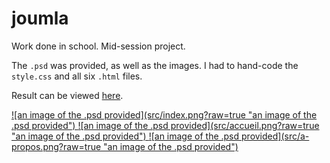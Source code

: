 # joumla

Work done in school.
Mid-session project.

The `.psd` was provided, as well as the images.
I had to hand-code the `style.css` and all six `.html` files.

Result can be viewed <a target="_blank" href="http://bengudro.insomnia247.nl/code/joumla/">here</a>.

<a target="_blank" href="http://bengudro.insomnia247.nl/code/joumla/">
![an image of the .psd provided](src/index.png?raw=true "an image of the .psd provided")
</a>
<a target="_blank" href="http://bengudro.insomnia247.nl/code/joumla/accueil.html">
![an image of the .psd provided](src/accueil.png?raw=true "an image of the .psd provided")
</a>
<a target="_blank" href="http://bengudro.insomnia247.nl/code/joumla/a-propos.html">
![an image of the .psd provided](src/a-propos.png?raw=true "an image of the .psd provided")
</a>
